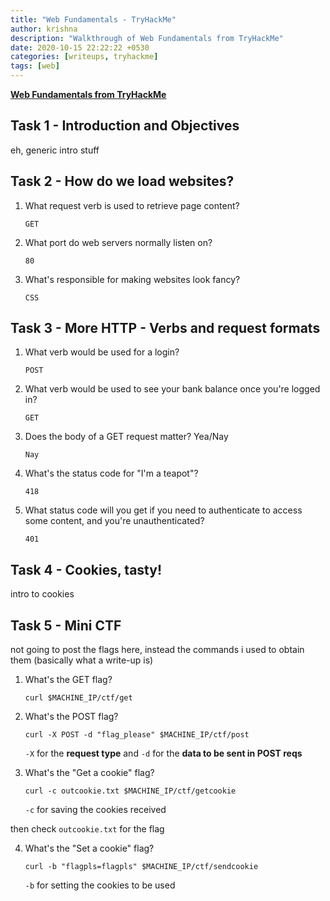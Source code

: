```yaml
---
title: "Web Fundamentals - TryHackMe"
author: krishna
description: "Walkthrough of Web Fundamentals from TryHackMe"
date: 2020-10-15 22:22:22 +0530
categories: [writeups, tryhackme]
tags: [web]
---
```


**[Web Fundamentals from TryHackMe](https://tryhackme.com/room/webfundamentals)**

## Task 1 - Introduction and Objectives

eh, generic intro stuff

## Task 2 - How do we load websites?

1. What request verb is used to retrieve page content?

    `GET`

2. What port do web servers normally listen on?

    `80`

3. What's responsible for making websites look fancy?

    `CSS`

## Task 3 - More HTTP - Verbs and request formats

1. What verb would be used for a login?

    `POST`

2. What verb would be used to see your bank balance once you're logged in?

    `GET`

3. Does the body of a GET request matter? Yea/Nay

    `Nay`

4. What's the status code for "I'm a teapot"?

    `418`

5. What status code will you get if you need to authenticate to access some content, and you're unauthenticated?

    `401`

## Task 4 - Cookies, tasty!

intro to cookies

## Task 5 - Mini CTF

not going to post the flags here, instead the commands i used to obtain them (basically what a write-up is)

1. What's the GET flag?

    `curl $MACHINE_IP/ctf/get`

2. What's the POST flag?

    `curl -X POST -d "flag_please" $MACHINE_IP/ctf/post`

    `-X` for the **request type** and `-d` for the **data to be sent in POST reqs**

3. What's the "Get a cookie" flag?

    `curl -c outcookie.txt $MACHINE_IP/ctf/getcookie`

    `-c` for saving the cookies received 

then check `outcookie.txt` for the flag

4. What's the "Set a cookie" flag?

    `curl -b "flagpls=flagpls" $MACHINE_IP/ctf/sendcookie`

    `-b` for setting the cookies to be used
